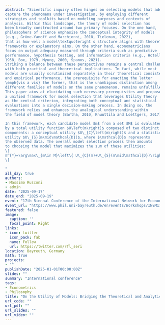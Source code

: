 ```yaml
---
abstract: "Scientific inquiry often hinges on selecting models that adequately
capture the phenomena under investigation, by employing different
strategies and toolkits based on modeling purposes and contexts of
analysis. Within this landscape, the theory of model selection has
been broadly constructed around two primary focuses. On the one hand,
philosophers of science emphasize the conceptual integrity of models
(e.g., Grüne-Yanoff and Marchionni, 2018, Tieleman, 2022),
that is how well a model\textquoteright s structure aligns with theoretical
frameworks or explanatory aims. On the other hand, econometricians
focus on output adequacy measured through criteria such as predictive
performance, hypothesis testing, and information criteria (e.g., Hotelling, 
1958, Box, 1979, Myung, 2000, Spanos, 2021).
Striking a balance between these perspectives remains a central challenge,
with both practical and theoretical implications. In fact, while most
models are usually scrutinized separately in their theoretical consistency
and empirical performance, the prerequisite for enacting the latter
\emph{vis a vis} the former, that is the unambigous distinction among
different families of models on the same phenomenon, remains unfulfilled.
This paper aims at elucidating such necessary prerequisites and proposes
a unified framework for model selection that leverages Utility Theory
as the central criterion, integrating both conceptual and statistical
evaluations into a single decision-making process. In doing so, the
framework relies and enhances the analogical understanding within
the field of model theory (Bartha, 2010, Knuuttila and Loettgers, 2017).

In this framework, each candidate model $m$ from a set $M$ is evaluated
by a total utility function $U\left(m\right)$ composed of two distinct
components: a conceptual utility $U\_{C}\left(m\right)$ and a statistical
utility $U\_{S}(m\mid\mathcal{D})$, where $\mathcal{D}$ represents
the observed data. The overall model selection process then amounts
to choosing the model that maximizes the sum of these utilities:
\[
m^{*}=\arg\max\_{m\in M}\left\{ U\_{C}(m)+U\_{S}(m\mid\mathcal{D})\right\}.
\]

"
all_day: true
authors:
- Massimo Rusconi
- admin
date: "2025-09-17"
date_end: "2025-09-19"
event: "17th Biennal Conference of the International Network for Economic Method (INEM 2025)"
event_url: "https://www.phil.uni-bayreuth.de/en/events/Workshops/INEM17th/index.html"
featured: false
image:
  caption: ''
  focal_point: Right
links:
- icon: twitter
  icon_pack: fab
  name: Follow
  url: https://twitter.com/rfl_seri
location: Bayreuth, Germany
math: true
projects:
- ""
publishDate: "2025-01-01T00:00:00Z"
slides: ""
summary: "International conference"
tags:
- Econometrics
- Philosophy
title: "On the Utility of Models: Bridging the Theoretical and Analytical Sides of Model Selection"
url_code: ""
url_pdf: ""
url_slides: ""
url_video: ""
---
```

